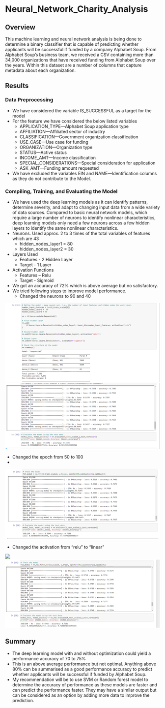 # Neural_Network_Charity_Analysis

## Overview
This machine learning and neural network analysis is being done to determine a binary classifier that is capable of predicting whether applicants will be successful if funded by a company Alphabet Soup.
From Alphabet Soup’s business team, we received a CSV containing more than 34,000 organizations that have received funding from Alphabet Soup over the years. Within this dataset are a number of columns that capture metadata about each organization.

## Results
### Data Preprocessing
-	We have considered the variable IS_SUCCESSFUL as a target for the model
-	For the feature we have considered the below listed variables
    - APPLICATION_TYPE—Alphabet Soup application type
    - AFFILIATION—Affiliated sector of industry
    - CLASSIFICATION—Government organization classification
    - USE_CASE—Use case for funding
    - ORGANIZATION—Organization type
    - STATUS—Active status
    - INCOME_AMT—Income classification
    - SPECIAL_CONSIDERATIONS—Special consideration for application
    - ASK_AMT—Funding amount requested
-	We have excluded the variables EIN and NAME—Identification columns as they do not contribute to the Model.

### Compiling, Training, and Evaluating the Model
-	We have used the deep learning models as it can identify patterns, determine severity, and adapt to changing input data from a wide variety of data sources. Compared to basic neural network models, which require a large number of neurons to identify nonlinear characteristics, deep learning models only need a few neurons across a few hidden layers to identify the same nonlinear characteristics.
-	Neurons. Used approx. 2 to 3 times of the total variables of features which are 43
    - hidden_nodes_layer1 = 80
    - hidden_nodes_layer2 = 30
-	Layers Used
    - Features - 2 Hidden Layer
    - Target - 1 Layer
-	Activation Functions
    - Features – Relu
    - Target - Sigmoid
-	We got an accuracy of 72% which is above average but no satisfactory.
-	We tried following steps to improve model performance.
    - Changed the neurons to 90 and 40

![](Resources/Optimize_attempt_1_hidden_nodes.png)
![](Resources/Optimize_attempt_1_hidden_nodes_Accuracy.png)

   - Changed the epoch from 50 to 100
   - 
![](Resources/Optimize_attempt_2_Epoch.png)


   - Changed the activation from “relu” to “linear”
   
![](Resources/Optimize_attempt_3_Activation_linears.png)
![](Resources/Optimize_attempt_3_Activation_linear_accuracy.png)

## Summary
-	The deep learning model with and without optimization could yield a performance accuracy of 70 to 75%
-	This is an above average performance but not optimal. Anything above 80% can be summarised as a good performance accuracy to predict whether applicants will be successful if funded by Alphabet Soup.
-	My recommendation will be to use SVM or Random forest model to determine the accuracy of performance as these models are faster and can predict the performance faster. They may have a similar output but can be considered as an option by adding more data to improve the prediction.
